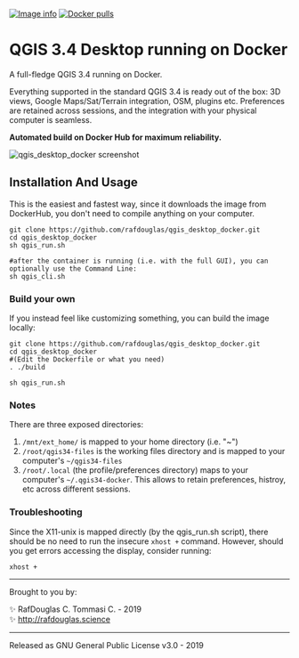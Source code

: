 [![Image info](https://images.microbadger.com/badges/image/rafdouglas/qgis_desktop.svg)](https://hub.docker.com/r/rafdouglas/qgis_desktop "Click to view the image on Docker Hub")
[![Docker pulls](https://img.shields.io/docker/pulls/rafdouglas/qgis_desktop.svg)](https://hub.docker.com/r/rafdouglas/qgis_desktop "Click to view the image on Docker Hub")

# QGIS 3.4 Desktop running on Docker

A full-fledge QGIS 3.4 running on Docker.

Everything supported in the standard QGIS 3.4 is ready out of the box: 3D views, Google Maps/Sat/Terrain integration, OSM, plugins etc.
Preferences are retained across sessions, and the integration with your physical computer is seamless.

**Automated build on Docker Hub for maximum reliability.**

![qgis_desktop_docker screenshot](https://raw.githubusercontent.com/rafdouglas/qgis_desktop_docker/3.4/docs/qgis_desktop_docker_3.4.jpg)


## Installation And Usage

This is the easiest and fastest way, since it downloads the image from DockerHub, you don't need to compile anything on your computer.

    git clone https://github.com/rafdouglas/qgis_desktop_docker.git
    cd qgis_desktop_docker
    sh qgis_run.sh

    #after the container is running (i.e. with the full GUI), you can optionally use the Command Line:
    sh qgis_cli.sh

### Build your own

If you instead feel like customizing something, you can build the image locally:

    git clone https://github.com/rafdouglas/qgis_desktop_docker.git
    cd qgis_desktop_docker
    #(Edit the Dockerfile or what you need)
    . ./build
    
    sh qgis_run.sh 

### Notes

There are three exposed directories:
1. `/mnt/ext_home/` is mapped to your home directory (i.e. "~") 
2. `/root/qgis34-files` is the working files directory and is mapped to your computer's `~/qgis34-files`
3. `/root/.local` (the profile/preferences directory) maps to your computer's `~/.qgis34-docker`. This allows to retain preferences, histroy, etc across different sessions.

### Troubleshooting

Since the X11-unix is mapped directly (by the qgis_run.sh script), there should be no need to run the insecure `xhost +` command.
However, should you get errors accessing the display, consider running:

    xhost +

- - -
Brought to you by: 

:sparkles: RafDouglas C. Tommasi C. -  2019  
:sparkles: http://rafdouglas.science  

- - -
Released as GNU General Public License v3.0 - 2019

